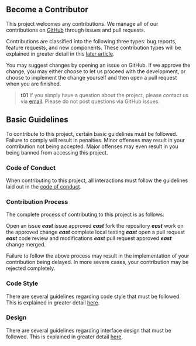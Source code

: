 ## Become a Contributor
This project welcomes any contributions. We manage all of our contributions on [GitHub](https://github.com/igorho2000/Taipei-City-Dashboard-Public) through issues and pull requests. 

Contributions are classified into the following three types: bug reports, feature requests, and new components. These contribution types will be explained in greater detail in this [later article](/front-end/open-an-issue). 

You may suggest changes by opening an issue on GitHub. If we approve the change, you may either choose to let us proceed with the development, or choose to implement the change yourself and then open a pull request when you are finished.

>**t01** 
>If you simply have a question about the project, please contact us via [email](/front-end/introduction#contact-us). Please do not post questions via GitHub issues.

## Basic Guidelines
To contribute to this project, certain basic guidelines must be followed. Failure to comply will result in penalties. Minor offenses may result in your contribution not being accepted. Major offenses may even result in you being banned from accessing this project.

### Code of Conduct
When contributing to this project, all interactions must follow the guidelines laid out in the [code of conduct](https://github.com/igorho2000/Taipei-City-Dashboard-Public/blob/main/contribution/CODE_OF_CONDUCT.md).

### Contribution Process
The complete process of contributing to this project is as follows: 

Open an issue ***east*** issue approved ***east*** fork the repository ***east*** work on the approved change ***east*** complete local testing ***east*** open a pull request ***east*** code review and modifications ***east*** pull request approved ***east*** change merged.

Failure to follow the above process may result in the implementation of your contribution being delayed. In more severe cases, your contribution may be rejected completely.

### Code Style
There are several guidelines regarding code style that must be followed. This is explained in greater detail [here](/front-end/code-style).

### Design
There are several guidelines regarding interface design that must be followed. This is explained in greater detail [here](/front-end/design-guide).
